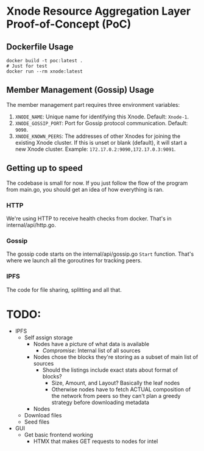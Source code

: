# Xnode Resource Aggregation Layer Proof-of-Concept (PoC)

## Dockerfile Usage

```shell
docker build -t poc:latest .
# Just for test
docker run --rm xnode:latest
```

## Member Management (Gossip) Usage

The member management part requires three environment variables:

1. `XNODE_NAME`: Unique name for identifying this Xnode. Default: `Xnode-1`.
2. `XNODE_GOSSIP_PORT`: Port for Gossip protocol communication. Default: `9090`.
3. `XNODE_KNOWN_PEERS`: The addresses of other Xnodes for joining the existing Xnode cluster. If this is unset or blank (default), it will start a new Xnode cluster. Example: `172.17.0.2:9090,172.17.0.3:9091`.


## Getting up to speed

The codebase is small for now. 
If you just follow the flow of the program from main.go, 
you should get an idea of how everything is ran.

### HTTP
We're using HTTP to receive health checks from docker.
That's in internal/api/http.go.

### Gossip
The gossip code starts on the internal/api/gossip.go `Start` function.
That's where we launch all the goroutines for tracking peers.

### IPFS
The code for file sharing, splitting and all that.

# TODO:
- IPFS
    - Self assign storage
        - Nodes have a picture of what data is available
            - *Compromise*: Internal list of all sources
        - Nodes chose the blocks they're storing as a subset of main list of sources
            - Should the listings include exact stats about format of blocks?
                - Size, Amount, and Layout? Basically the leaf nodes
                - Otherwise nodes have to fetch ACTUAL composition of the network from peers so they can't plan a greedy strategy before downloading metadata
        - Nodes 
    - Download files
    - Seed files
- GUI
    - Get basic frontend working
        - HTMX that makes GET requests to nodes for intel
